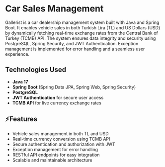# Car Sales Management
Gallerist is a car dealership management system built with Java and Spring Boot. It enables vehicle sales in both Turkish Lira (TL) and US Dollars (USD) by dynamically fetching real-time exchange rates from the Central Bank of Turkey (TCMB) API. The system ensures data integrity and security using PostgreSQL, Spring Security, and JWT Authentication. Exception management is implemented for error handling and a seamless user experience.

## Technologies Used

- **Java 17**  
- **Spring Boot** (Spring Data JPA, Spring Web, Spring Security)  
- **PostgreSQL**
- **JWT Authentication** for secure user access  
- **TCMB API** for live currency exchange rates 

## ⚡Features

- Vehicle sales management in both TL and USD  
- Real-time currency conversion using TCMB API  
- Secure authentication and authorization with JWT  
- Exception management for error handling  
- RESTful API endpoints for easy integration  
- Scalable and maintainable architecture
